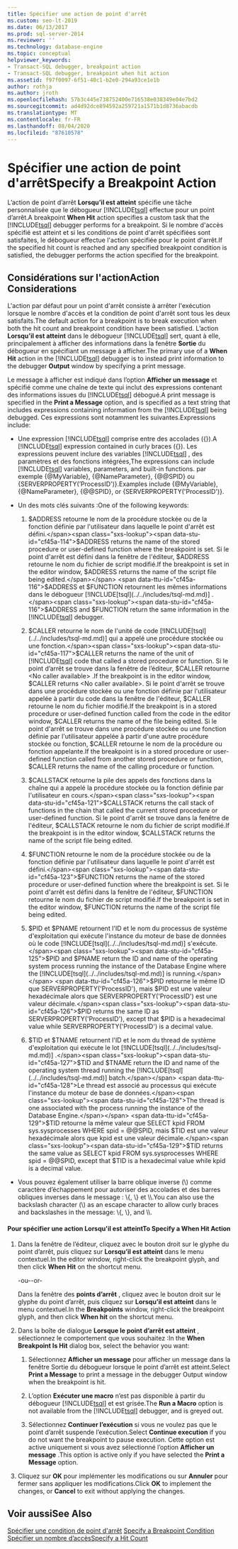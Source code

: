 ```yaml
---
title: Spécifier une action de point d'arrêt
ms.custom: seo-lt-2019
ms.date: 06/13/2017
ms.prod: sql-server-2014
ms.reviewer: ''
ms.technology: database-engine
ms.topic: conceptual
helpviewer_keywords:
- Transact-SQL debugger, breakpoint action
- Transact-SQL debugger, breakpoint when hit action
ms.assetid: f97f0097-6f51-40c1-b2e0-294a93ce1e1b
author: rothja
ms.author: jroth
ms.openlocfilehash: 57b3c445e738752400e716538e038349e04e7bd2
ms.sourcegitcommit: ad4d92dce894592a259721a1571b1d8736abacdb
ms.translationtype: MT
ms.contentlocale: fr-FR
ms.lasthandoff: 08/04/2020
ms.locfileid: "87610578"
---
```

# <a name="specify-a-breakpoint-action"></a><span data-ttu-id="cf45a-102">Spécifier une action de point d'arrêt</span><span class="sxs-lookup"><span data-stu-id="cf45a-102">Specify a Breakpoint Action</span></span>
  <span data-ttu-id="cf45a-103">L’action de point d’arrêt **Lorsqu’il est atteint** spécifie une tâche personnalisée que le débogueur [!INCLUDE[tsql](../../includes/tsql-md.md)] effectue pour un point d’arrêt.</span><span class="sxs-lookup"><span data-stu-id="cf45a-103">A breakpoint **When Hit** action specifies a custom task that the [!INCLUDE[tsql](../../includes/tsql-md.md)] debugger performs for a breakpoint.</span></span> <span data-ttu-id="cf45a-104">Si le nombre d'accès spécifié est atteint et si les conditions de point d'arrêt spécifiées sont satisfaites, le débogueur effectue l'action spécifiée pour le point d'arrêt.</span><span class="sxs-lookup"><span data-stu-id="cf45a-104">If the specified hit count is reached and any specified breakpoint condition is satisfied, the debugger performs the action specified for the breakpoint.</span></span>  
  
##  <a name="action-considerations"></a><a name="BKMK_ActionConsiderations"></a> <span data-ttu-id="cf45a-105">Considérations sur l'action</span><span class="sxs-lookup"><span data-stu-id="cf45a-105">Action Considerations</span></span>  
 <span data-ttu-id="cf45a-106">L'action par défaut pour un point d'arrêt consiste à arrêter l'exécution lorsque le nombre d'accès et la condition de point d'arrêt sont tous les deux satisfaits.</span><span class="sxs-lookup"><span data-stu-id="cf45a-106">The default action for a breakpoint is to break execution when both the hit count and breakpoint condition have been satisfied.</span></span> <span data-ttu-id="cf45a-107">L’action **Lorsqu’il est atteint** dans le débogueur [!INCLUDE[tsql](../../includes/tsql-md.md)] sert, quant à elle, principalement à afficher des informations dans la fenêtre **Sortie** du débogueur en spécifiant un message à afficher.</span><span class="sxs-lookup"><span data-stu-id="cf45a-107">The primary use of a **When Hit** action in the [!INCLUDE[tsql](../../includes/tsql-md.md)] debugger is to instead print information to the debugger **Output** window by specifying a print message.</span></span>  
  
 <span data-ttu-id="cf45a-108">Le message à afficher est indiqué dans l’option **Afficher un message** et spécifié comme une chaîne de texte qui inclut des expressions contenant des informations issues du [!INCLUDE[tsql](../../includes/tsql-md.md)] débogué.</span><span class="sxs-lookup"><span data-stu-id="cf45a-108">A print message is specified in the **Print a Message** option, and is specified as a text string that includes expressions containing information from the [!INCLUDE[tsql](../../includes/tsql-md.md)] being debugged.</span></span> <span data-ttu-id="cf45a-109">Ces expressions sont notamment les suivantes.</span><span class="sxs-lookup"><span data-stu-id="cf45a-109">Expressions include:</span></span>  
  
-   <span data-ttu-id="cf45a-110">Une expression [!INCLUDE[tsql](../../includes/tsql-md.md)] comprise entre des accolades ({}).</span><span class="sxs-lookup"><span data-stu-id="cf45a-110">A [!INCLUDE[tsql](../../includes/tsql-md.md)] expression contained in curly braces ({}).</span></span> <span data-ttu-id="cf45a-111">Les expressions peuvent inclure des variables [!INCLUDE[tsql](../../includes/tsql-md.md)] , des paramètres et des fonctions intégrées,</span><span class="sxs-lookup"><span data-stu-id="cf45a-111">The expressions can include [!INCLUDE[tsql](../../includes/tsql-md.md)] variables, parameters, and built-in functions.</span></span> <span data-ttu-id="cf45a-112">par exemple {@MyVariable}, {@NameParameter}, {@@SPID} ou {SERVERPROPERTY(’ProcessID')}.</span><span class="sxs-lookup"><span data-stu-id="cf45a-112">Examples include {@MyVariable}, {@NameParameter}, {@@SPID}, or {SERVERPROPERTY('ProcessID')}.</span></span>  
  
-   <span data-ttu-id="cf45a-113">Un des mots clés suivants :</span><span class="sxs-lookup"><span data-stu-id="cf45a-113">One of the following keywords:</span></span>  
  
    1.  <span data-ttu-id="cf45a-114">$ADDRESS retourne le nom de la procédure stockée ou de la fonction définie par l'utilisateur dans laquelle le point d'arrêt est défini.</span><span class="sxs-lookup"><span data-stu-id="cf45a-114">$ADDRESS returns the name of the stored procedure or user-defined function where the breakpoint is set.</span></span> <span data-ttu-id="cf45a-115">Si le point d'arrêt est défini dans la fenêtre de l'éditeur, $ADDRESS retourne le nom du fichier de script modifié.</span><span class="sxs-lookup"><span data-stu-id="cf45a-115">If the breakpoint is set in the editor window, $ADDRESS returns the name of the script file being edited.</span></span> <span data-ttu-id="cf45a-116">$ADDRESS et $FUNCTION retournent les mêmes informations dans le débogueur [!INCLUDE[tsql](../../includes/tsql-md.md)] .</span><span class="sxs-lookup"><span data-stu-id="cf45a-116">$ADDRESS and $FUNCTION return the same information in the [!INCLUDE[tsql](../../includes/tsql-md.md)] debugger.</span></span>  
  
    2.  <span data-ttu-id="cf45a-117">$CALLER retourne le nom de l'unité de code [!INCLUDE[tsql](../../includes/tsql-md.md)] qui a appelé une procédure stockée ou une fonction.</span><span class="sxs-lookup"><span data-stu-id="cf45a-117">$CALLER returns the name of the unit of [!INCLUDE[tsql](../../includes/tsql-md.md)] code that called a stored procedure or function.</span></span> <span data-ttu-id="cf45a-118">Si le point d’arrêt se trouve dans la fenêtre de l’éditeur, $CALLER retourne \<No caller available> .</span><span class="sxs-lookup"><span data-stu-id="cf45a-118">If the breakpoint is in the editor window, $CALLER returns \<No caller available>.</span></span> <span data-ttu-id="cf45a-119">Si le point d'arrêt se trouve dans une procédure stockée ou une fonction définie par l'utilisateur appelée à partir du code dans la fenêtre de l'éditeur, $CALLER retourne le nom du fichier modifié.</span><span class="sxs-lookup"><span data-stu-id="cf45a-119">If the breakpoint is in a stored procedure or user-defined function called from the code in the editor window, $CALLER returns the name of the file being edited.</span></span> <span data-ttu-id="cf45a-120">Si le point d'arrêt se trouve dans une procédure stockée ou une fonction définie par l'utilisateur appelée à partir d'une autre procédure stockée ou fonction, $CALLER retourne le nom de la procédure ou fonction appelante.</span><span class="sxs-lookup"><span data-stu-id="cf45a-120">If the breakpoint is in a stored procedure or user-defined function called from another stored procedure or function, $CALLER returns the name of the calling procedure or function.</span></span>  
  
    3.  <span data-ttu-id="cf45a-121">$CALLSTACK retourne la pile des appels des fonctions dans la chaîne qui a appelé la procédure stockée ou la fonction définie par l'utilisateur en cours.</span><span class="sxs-lookup"><span data-stu-id="cf45a-121">$CALLSTACK returns the call stack of functions in the chain that called the current stored procedure or user-defined function.</span></span> <span data-ttu-id="cf45a-122">Si le point d'arrêt se trouve dans la fenêtre de l'éditeur, $CALLSTACK retourne le nom du fichier de script modifié.</span><span class="sxs-lookup"><span data-stu-id="cf45a-122">If the breakpoint is in the editor window, $CALLSTACK returns the name of the script file being edited.</span></span>  
  
    4.  <span data-ttu-id="cf45a-123">$FUNCTION retourne le nom de la procédure stockée ou de la fonction définie par l'utilisateur dans laquelle le point d'arrêt est défini.</span><span class="sxs-lookup"><span data-stu-id="cf45a-123">$FUNCTION returns the name of the stored procedure or user-defined function where the breakpoint is set.</span></span> <span data-ttu-id="cf45a-124">Si le point d'arrêt est défini dans la fenêtre de l'éditeur, $FUNCTION retourne le nom du fichier de script modifié.</span><span class="sxs-lookup"><span data-stu-id="cf45a-124">If the breakpoint is set in the editor window, $FUNCTION returns the name of the script file being edited.</span></span>  
  
    5.  <span data-ttu-id="cf45a-125">$PID et $PNAME retournent l'ID et le nom du processus de système d'exploitation qui exécute l'instance du moteur de base de données où le code [!INCLUDE[tsql](../../includes/tsql-md.md)] s'exécute.</span><span class="sxs-lookup"><span data-stu-id="cf45a-125">$PID and $PNAME return the ID and name of the operating system process running the instance of the Database Engine where the [!INCLUDE[tsql](../../includes/tsql-md.md)] is running.</span></span> <span data-ttu-id="cf45a-126">$PID retourne le même ID que SERVERPROPERTY('ProcessID'), mais $PID est une valeur hexadécimale alors que SERVERPROPERTY('ProcessID') est une valeur décimale.</span><span class="sxs-lookup"><span data-stu-id="cf45a-126">$PID returns the same ID as SERVERPROPERTY('ProcessID'), except that $PID is a hexadecimal value while SERVERPROPERTY('ProcessID') is a decimal value.</span></span>  
  
    6.  <span data-ttu-id="cf45a-127">$TID et $TNAME retournent l'ID et le nom du thread de système d'exploitation qui exécute le lot [!INCLUDE[tsql](../../includes/tsql-md.md)] .</span><span class="sxs-lookup"><span data-stu-id="cf45a-127">$TID and $TNAME return the ID and name of the operating system thread running the [!INCLUDE[tsql](../../includes/tsql-md.md)] batch.</span></span> <span data-ttu-id="cf45a-128">Le thread est associé au processus qui exécute l'instance du moteur de base de données.</span><span class="sxs-lookup"><span data-stu-id="cf45a-128">The thread is one associated with the process running the instance of the Database Engine.</span></span> <span data-ttu-id="cf45a-129">$TID retourne la même valeur que SELECT kpid FROM sys.sysprocesses WHERE spid = @@SPID, mais $TID est une valeur hexadécimale alors que kpid est une valeur décimale.</span><span class="sxs-lookup"><span data-stu-id="cf45a-129">$TID returns the same value as SELECT kpid FROM sys.sysprocesses WHERE spid = @@SPID, except that $TID is a hexadecimal value while kpid is a decimal value.</span></span>  
  
-   <span data-ttu-id="cf45a-130">Vous pouvez également utiliser la barre oblique inverse (\\) comme caractère d’échappement pour autoriser des accolades et des barres obliques inverses dans le message : \\{, \\} et \\\\.</span><span class="sxs-lookup"><span data-stu-id="cf45a-130">You can also use the backslash character (\\) as an escape character to allow curly braces and backslashes in the message: \\{, \\}, and \\\\.</span></span>  
  
#### <a name="to-specify-a-when-hit-action"></a><span data-ttu-id="cf45a-131">Pour spécifier une action Lorsqu'il est atteint</span><span class="sxs-lookup"><span data-stu-id="cf45a-131">To Specify a When Hit Action</span></span>  
  
1.  <span data-ttu-id="cf45a-132">Dans la fenêtre de l’éditeur, cliquez avec le bouton droit sur le glyphe du point d’arrêt, puis cliquez sur **Lorsqu’il est atteint** dans le menu contextuel.</span><span class="sxs-lookup"><span data-stu-id="cf45a-132">In the editor window, right-click the breakpoint glyph, and then click **When Hit** on the shortcut menu.</span></span>  
  
     <span data-ttu-id="cf45a-133">-ou-</span><span class="sxs-lookup"><span data-stu-id="cf45a-133">-or-</span></span>  
  
     <span data-ttu-id="cf45a-134">Dans la fenêtre des **points d’arrêt** , cliquez avec le bouton droit sur le glyphe du point d’arrêt, puis cliquez sur **Lorsqu’il est atteint** dans le menu contextuel.</span><span class="sxs-lookup"><span data-stu-id="cf45a-134">In the **Breakpoints** window, right-click the breakpoint glyph, and then click **When hit** on the shortcut menu.</span></span>  
  
2.  <span data-ttu-id="cf45a-135">Dans la boîte de dialogue **Lorsque le point d’arrêt est atteint** , sélectionnez le comportement que vous souhaitez :</span><span class="sxs-lookup"><span data-stu-id="cf45a-135">In the **When Breakpoint Is Hit** dialog box, select the behavior you want:</span></span>  
  
    1.  <span data-ttu-id="cf45a-136">Sélectionnez **Afficher un message** pour afficher un message dans la fenêtre Sortie du débogueur lorsque le point d’arrêt est atteint.</span><span class="sxs-lookup"><span data-stu-id="cf45a-136">Select **Print a Message** to print a message in the debugger Output window when the breakpoint is hit.</span></span>  
  
    2.  <span data-ttu-id="cf45a-137">L’option **Exécuter une macro** n’est pas disponible à partir du débogueur [!INCLUDE[tsql](../../includes/tsql-md.md)] et est grisée.</span><span class="sxs-lookup"><span data-stu-id="cf45a-137">The **Run a Macro** option is not available from the [!INCLUDE[tsql](../../includes/tsql-md.md)] debugger, and is greyed out.</span></span>  
  
    3.  <span data-ttu-id="cf45a-138">Sélectionnez **Continuer l’exécution** si vous ne voulez pas que le point d’arrêt suspende l’exécution.</span><span class="sxs-lookup"><span data-stu-id="cf45a-138">Select **Continue execution** if you do not want the breakpoint to pause execution.</span></span> <span data-ttu-id="cf45a-139">Cette option est active uniquement si vous avez sélectionné l’option **Afficher un message** .</span><span class="sxs-lookup"><span data-stu-id="cf45a-139">This option is active only if you have selected the **Print a Message** option.</span></span>  
  
3.  <span data-ttu-id="cf45a-140">Cliquez sur **OK** pour implémenter les modifications ou sur **Annuler** pour fermer sans appliquer les modifications.</span><span class="sxs-lookup"><span data-stu-id="cf45a-140">Click **OK** to implement the changes, or **Cancel** to exit without applying the changes.</span></span>  
  
## <a name="see-also"></a><span data-ttu-id="cf45a-141">Voir aussi</span><span class="sxs-lookup"><span data-stu-id="cf45a-141">See Also</span></span>  
 <span data-ttu-id="cf45a-142">[Spécifier une condition de point d'arrêt](specify-a-breakpoint-condition.md) </span><span class="sxs-lookup"><span data-stu-id="cf45a-142">[Specify a Breakpoint Condition](specify-a-breakpoint-condition.md) </span></span>  
 [<span data-ttu-id="cf45a-143">Spécifier un nombre d’accès</span><span class="sxs-lookup"><span data-stu-id="cf45a-143">Specify a Hit Count</span></span>](specify-a-hit-count.md)  
